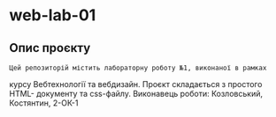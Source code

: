 # web-lab-01

## Опис проєкту

    Цей репозиторій містить лабораторну роботу №1, виконаної в рамках
курсу Вебтехнології та вебдизайн. Проєкт складається з простого HTML-
документу та css-файлу.
    Виконавець роботи: Козловський, Костянтин, 2-ОК-1
